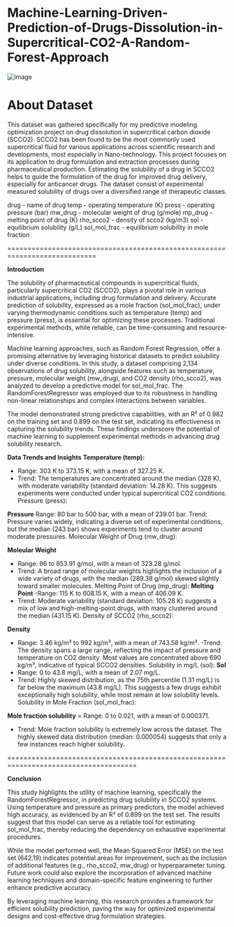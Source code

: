 # Machine-Learning-Driven-Prediction-of-Drugs-Dissolution-in-Supercritical-CO2-A-Random-Forest-Approach

![image](https://github.com/user-attachments/assets/338376fa-e490-4809-862b-615415a25b13)


# About Dataset
This dataset was gathered specifically for my predictive modeling optimization project on drug dissolution in supercritical carbon dioxide (SCCO2). SCCO2 has been found to be the most commonly used supercritical fluid for various applications across scientific research and developments, most especially in Nano-technology. This project focuses on its application to drug formulation and extraction processes during pharmaceutical production. Estimating the solubility of a drug in SCCO2 helps to guide the formulation of the drug for improved drug delivery, especially for anticancer drugs. The dataset consist of experimental measured solubility of drugs over a diversified range of therapeutic classes.

drug - name of drug
temp - operating temperature (K)
press - operating pressure (bar)
mw_drug - molecular weight of drug (g/mole)
mp_drug - melting point of drug (K)
rho_scco2 - density of scco2 (kg/m3)
sol - equilibrium solubility (g/L)
sol_mol_frac - equilibrium solubility in mole fraction

============================================================================

**Introduction**

The solubility of pharmaceutical compounds in supercritical fluids, particularly supercritical CO2 (SCCO2), plays a pivotal role in various industrial applications, including drug formulation and delivery. Accurate prediction of solubility, expressed as a mole fraction (sol_mol_frac), under varying thermodynamic conditions such as temperature (temp) and pressure (press), is essential for optimizing these processes. Traditional experimental methods, while reliable, can be time-consuming and resource-intensive.

Machine learning approaches, such as Random Forest Regression, offer a promising alternative by leveraging historical datasets to predict solubility under diverse conditions. In this study, a dataset comprising 2,134 observations of drug solubility, alongside features such as temperature, pressure, molecular weight (mw_drug), and CO2 density (rho_scco2), was analyzed to develop a predictive model for sol_mol_frac. The RandomForestRegressor was employed due to its robustness in handling non-linear relationships and complex interactions between variables.

The model demonstrated strong predictive capabilities, with an R² of 0.982 on the training set and 0.899 on the test set, indicating its effectiveness in capturing the solubility trends. These findings underscore the potential of machine learning to supplement experimental methods in advancing drug solubility research.

**Data Trends and Insights**
**Temperature (temp):**

- Range: 303 K to 373.15 K, with a mean of 327.25 K.
- Trend:
The temperatures are concentrated around the median (328 K), with moderate variability (standard deviation: 14.28 K). This suggests experiments were conducted under typical supercritical CO2 conditions.
Pressure (press):

**Pressure**
Range: 80 bar to 500 bar, with a mean of 239.01 bar.
Trend: Pressure varies widely, indicating a diverse set of experimental conditions, but the median (243 bar) shows experiments tend to cluster around moderate pressures.
Molecular Weight of Drug (mw_drug):

**Moleular Weight**
- Range: 96 to 853.91 g/mol, with a mean of 323.28 g/mol.
- Trend: 
A broad range of molecular weights highlights the inclusion of a wide variety of drugs, with the median (289.38 g/mol) skewed slightly toward smaller molecules.
Melting Point of Drug (mp_drug):
**Melting Point**
-Range: 115 K to 608.15 K, with a mean of 406.09 K.
- Trend:
Moderate variability (standard deviation: 105.28 K) suggests a mix of low and high-melting-point drugs, with many clustered around the median (431.15 K).
Density of SCCO2 (rho_scco2):

**Density**
- Range: 3.46 kg/m³ to 992 kg/m³, with a mean of 743.58 kg/m³.
-Trend:
The density spans a large range, reflecting the impact of pressure and temperature on CO2 density. Most values are concentrated above 690 kg/m³, indicative of typical SCCO2 densities.
Solubility in mg/L (sol):
**Sol**
- Range: 0 to 43.8 mg/L, with a mean of 2.07 mg/L.
- Trend:
Highly skewed distribution, as the 75th percentile (1.31 mg/L) is far below the maximum (43.8 mg/L). This suggests a few drugs exhibit exceptionally high solubility, while most remain at low solubility levels.
Solubility in Mole Fraction (sol_mol_frac):

**Mole fraction solubility**
= Range: 0 to 0.021, with a mean of 0.000371.
- Trend: 
Mole fraction solubility is extremely low across the dataset. The highly skewed data distribution (median: 0.000054) suggests that only a few instances reach higher solubility.

======================================================================================


**Conclusion**

This study highlights the utility of machine learning, specifically the RandomForestRegressor, in predicting drug solubility in SCCO2 systems. Using temperature and pressure as primary predictors, the model achieved high accuracy, as evidenced by an R² of 0.899 on the test set. The results suggest that this model can serve as a reliable tool for estimating sol_mol_frac, thereby reducing the dependency on exhaustive experimental procedures.

While the model performed well, the Mean Squared Error (MSE) on the test set (642.19) indicates potential areas for improvement, such as the inclusion of additional features (e.g., rho_scco2, mw_drug) or hyperparameter tuning. Future work could also explore the incorporation of advanced machine learning techniques and domain-specific feature engineering to further enhance predictive accuracy.

By leveraging machine learning, this research provides a framework for efficient solubility prediction, paving the way for optimized experimental designs and cost-effective drug formulation strategies.


